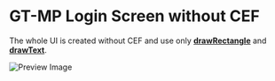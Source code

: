 GT-MP Login Screen without CEF
==============================

The whole UI is created without CEF and use only **[drawRectangle](https://wiki.gt-mp.net/index.php?title=DrawRectangle)** and **[drawText](https://wiki.gt-mp.net/index.php?title=DrawText)**.

![Preview Image](http://puu.sh/xJmUg/222284b8d1.gif)
